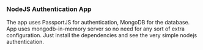 ### NodeJS Authentication App

The app uses PassportJS for authentication, MongoDB for the database. App uses mongodb-in-memory server so no need for any sort of extra configuration. Just install the dependencies and see the very simple nodejs authentication.

